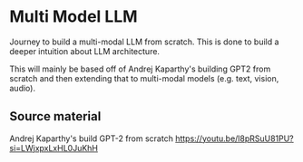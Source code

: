 # Multi Model LLM 
Journey to build a multi-modal LLM from scratch. This is done to build a deeper intuition about LLM architecture. 

This will mainly be based off of Andrej Kaparthy's building GPT2 from scratch and then extending that to multi-modal models (e.g. text, vision, audio). 

## Source material 
Andrej Kaparthy's build GPT-2 from scratch
https://youtu.be/l8pRSuU81PU?si=LWjxpxLxHL0JuKhH

